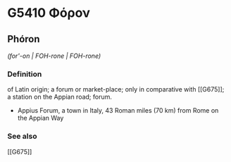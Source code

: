 # G5410 Φόρον

## Phóron

_(for'-on | FOH-rone | FOH-rone)_

### Definition

of Latin origin; a forum or market-place; only in comparative with [[G675]]; a station on the Appian road; forum.

- Appius Forum, a town in Italy, 43 Roman miles (70 km) from Rome on the Appian Way

### See also

[[G675]]

